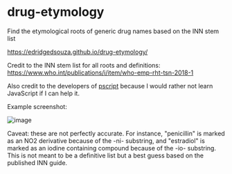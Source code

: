 # drug-etymology
Find the etymological roots of generic drug names based on the INN stem list

https://edridgedsouza.github.io/drug-etymology/

Credit to the INN stem list for all roots and definitions: https://www.who.int/publications/i/item/who-emp-rht-tsn-2018-1

Also credit to the developers of [pscript](https://github.com/flexxui/pscript) because I would rather not learn JavaScript if I can help it.

Example screenshot:

![image](https://user-images.githubusercontent.com/19752149/148812686-59e00c0f-307e-4114-bca4-92ec010a03d5.png)

Caveat: these are not perfectly accurate. For instance, "penicillin" is marked as an NO2 derivative because of the -ni- substring, and "estradiol" is marked as an iodine containing compound because of the -io- substring. This is not meant to be a definitive list but a best guess based on the published INN guide.
